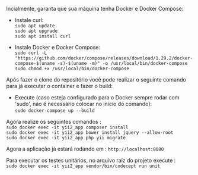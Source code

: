 Incialmente, garanta que sua máquina tenha Docker e Docker Compose:

- Instale curl: <br/>
`sudo apt update` <br/>
`sudo apt upgrade` <br/>
`sudo apt install curl` 

- Instale Docker e Docker Compose: <br/>
`sudo curl -L "https://github.com/docker/compose/releases/download/1.29.2/docker-compose-$(uname -s)-$(uname -m)" -o /usr/local/bin/docker-compose` <br/>
`sudo chmod +x /usr/local/bin/docker-compose`

Após fazer o clone do repositório você pode realizar o seguinte comando para já executar o container e fazer o build: <br/>

- Execute (caso esteja configurado para o Docker sempre rodar com 'sudo', não é necessário colocar no inicio do comando): <br/>
`sudo docker-compose up --build`

Agora realize os seguintes comandos : <br/>
`sudo docker exec -it yii2_app composer install` <br/>
`sudo docker exec -it yii2_app bower install jquery --allow-root` <br/>
`sudo docker exec -it yii2_app php yii migrate`

Agora a aplicação já estará rodando em : `http://localhost:8080` 

Para executar os testes unitários, no arquivo raiz do projeto execute : <br/>
`sudo docker exec -it yii2_app vendor/bin/codecept run unit`
